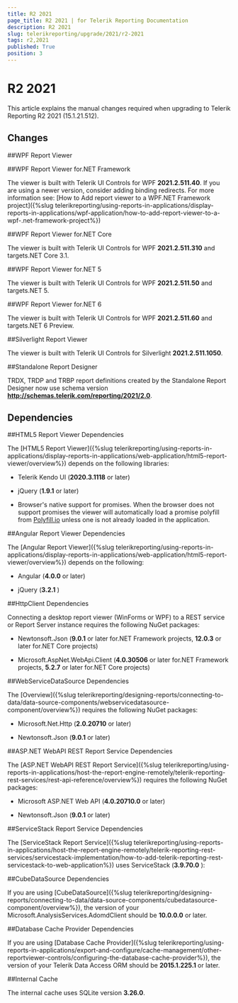 ```yaml
---
title: R2 2021
page_title: R2 2021 | for Telerik Reporting Documentation
description: R2 2021
slug: telerikreporting/upgrade/2021/r2-2021
tags: r2,2021
published: True
position: 3
---
```


# R2 2021



This article explains the manual changes required when upgrading to Telerik Reporting R2 2021 (15.1.21.512).

## Changes

##WPF Report Viewer

##WPF Report Viewer for.NET Framework

The viewer is built with Telerik UI Controls for WPF __2021.2.511.40__.                     If you are using a newer version, consider adding binding redirects. For more information see:                     [How to Add report viewer to a WPF.NET Framework project]({%slug telerikreporting/using-reports-in-applications/display-reports-in-applications/wpf-application/how-to-add-report-viewer-to-a-wpf-.net-framework-project%})

##WPF Report Viewer for.NET Core

The viewer is built with Telerik UI Controls for WPF __2021.2.511.310__  and targets.NET Core 3.1.                   

##WPF Report Viewer for.NET 5

The viewer is built with Telerik UI Controls for WPF __2021.2.511.50__  and targets.NET 5.                   

##WPF Report Viewer for.NET 6

The viewer is built with Telerik UI Controls for WPF __2021.2.511.60__  and targets.NET 6 Preview.                   

##Silverlight Report Viewer

The viewer is built with Telerik UI Controls for Silverlight __2021.2.511.1050__.               

##Standalone Report Designer

TRDX, TRDP and TRBP report definitions created by the Standalone Report Designer now use schema version                 __http://schemas.telerik.com/reporting/2021/2.0__.               

## Dependencies

##HTML5 Report Viewer Dependencies

The [HTML5 Report Viewer]({%slug telerikreporting/using-reports-in-applications/display-reports-in-applications/web-application/html5-report-viewer/overview%}) depends on the following libraries:               

* Telerik Kendo UI (__2020.3.1118__  or later)                   

* jQuery (__1.9.1__  or later)                   

* Browser's native support for promises. When the browser does not support promises                     the viewer will automatically load a promise polyfill from  [Polyfill.io](https://polyfill.io)  unless one is not already loaded in the application.                   

##Angular Report Viewer Dependencies

The [Angular Report Viewer]({%slug telerikreporting/using-reports-in-applications/display-reports-in-applications/web-application/html5-report-viewer/overview%}) depends on the following:               

* Angular (__4.0.0__  or later)                   

* jQuery (__3.2.1__ )                   

##HttpClient Dependencies

Connecting a desktop report viewer (WinForms or WPF) to a REST service or Report Server instance requires the following NuGet packages:               

* Newtonsoft.Json (__9.0.1__  or later for.NET Framework projects, __12.0.3__  or later for.NET Core projects)                   

* Microsoft.AspNet.WebApi.Client (__4.0.30506__  or later for.NET Framework projects, __5.2.7__  or later for.NET Core projects)                   

##WebServiceDataSource Dependencies

The [Overview]({%slug telerikreporting/designing-reports/connecting-to-data/data-source-components/webservicedatasource-component/overview%}) requires the following NuGet packages:               

* Microsoft.Net.Http (__2.0.20710__  or later)                   

* Newtonsoft.Json (__9.0.1__  or later)                   

##ASP.NET WebAPI REST Report Service Dependencies

The [ASP.NET WebAPI REST Report Service]({%slug telerikreporting/using-reports-in-applications/host-the-report-engine-remotely/telerik-reporting-rest-services/rest-api-reference/overview%}) requires the following NuGet packages:               

* Microsoft ASP.NET Web API (__4.0.20710.0__  or later)                   

* Newtonsoft.Json (__9.0.1__  or later)                   

##ServiceStack Report Service Dependencies

The [ServiceStack Report Service]({%slug telerikreporting/using-reports-in-applications/host-the-report-engine-remotely/telerik-reporting-rest-services/servicestack-implementation/how-to-add-telerik-reporting-rest-servicestack-to-web-application%}) uses                 ServiceStack (__3.9.70.0__ ):               

##CubeDataSource Dependencies

If you are using [CubeDataSource]({%slug telerikreporting/designing-reports/connecting-to-data/data-source-components/cubedatasource-component/overview%}), the version of your                 Microsoft.AnalysisServices.AdomdClient should be __10.0.0.0__  or later.               

##Database Cache Provider Dependencies

If you are using [Database Cache Provider]({%slug telerikreporting/using-reports-in-applications/export-and-configure/cache-management/other-reportviewer-controls/configuring-the-database-cache-provider%}), the version of your                 Telerik Data Access ORM should be __2015.1.225.1__  or later.               

##Internal Cache

The internal cache uses SQLite version __3.26.0__.

